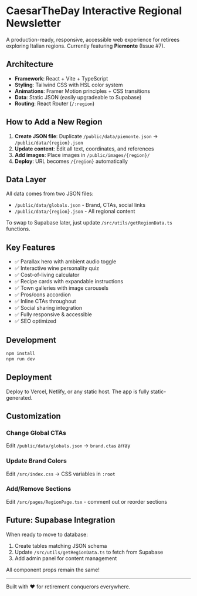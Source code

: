 # CaesarTheDay Interactive Regional Newsletter

A production-ready, responsive, accessible web experience for retirees exploring Italian regions. Currently featuring **Piemonte** (Issue #7).

## Architecture

- **Framework**: React + Vite + TypeScript
- **Styling**: Tailwind CSS with HSL color system
- **Animations**: Framer Motion principles + CSS transitions
- **Data**: Static JSON (easily upgradeable to Supabase)
- **Routing**: React Router (`/:region`)

## How to Add a New Region

1. **Create JSON file**: Duplicate `/public/data/piemonte.json` → `/public/data/{region}.json`
2. **Update content**: Edit all text, coordinates, and references
3. **Add images**: Place images in `/public/images/{region}/`
4. **Deploy**: URL becomes `/{region}` automatically

## Data Layer

All data comes from two JSON files:
- `/public/data/globals.json` - Brand, CTAs, social links
- `/public/data/{region}.json` - All regional content

To swap to Supabase later, just update `/src/utils/getRegionData.ts` functions.

## Key Features

- ✅ Parallax hero with ambient audio toggle
- ✅ Interactive wine personality quiz
- ✅ Cost-of-living calculator
- ✅ Recipe cards with expandable instructions
- ✅ Town galleries with image carousels
- ✅ Pros/cons accordion
- ✅ Inline CTAs throughout
- ✅ Social sharing integration
- ✅ Fully responsive & accessible
- ✅ SEO optimized

## Development

```bash
npm install
npm run dev
```

## Deployment

Deploy to Vercel, Netlify, or any static host. The app is fully static-generated.

## Customization

### Change Global CTAs
Edit `/public/data/globals.json` → `brand.ctas` array

### Update Brand Colors
Edit `/src/index.css` → CSS variables in `:root`

### Add/Remove Sections
Edit `/src/pages/RegionPage.tsx` - comment out or reorder sections

## Future: Supabase Integration

When ready to move to database:
1. Create tables matching JSON schema
2. Update `/src/utils/getRegionData.ts` to fetch from Supabase
3. Add admin panel for content management

All component props remain the same!

---

Built with ❤️ for retirement conquerors everywhere.
